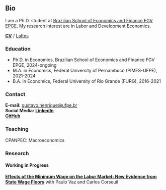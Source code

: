## Bio

I am a Ph.D. student at <a href="https://epge.fgv.br/pt/pos-graduacao/doutorado-mestrado/descricao" target="_blank">Brazilian School of Economics and Finance FGV EPGE</a>. My research interest are in Labor and Development Economics.

**<a href="https://drive.google.com/file/d/102yIOFDHL__P3KDbRltN1mnPR-sl3tlK/view?usp=sharing" target="_blank">CV</a>** / <a href="https://buscatextual.cnpq.br/buscatextual/visualizacv.do" target="_blank">Lattes</a>

### Education

- Ph.D. in Economics, Brazilian School of Economics and Finance FGV EPGE, 2024-ongoing
- M.A. in Economics, Federal University of Pernambuco (PIMES-UFPE), 2021-2024
- B.A. in Economics, Federal University of Rio Grande (FURG), 2016-2021

### Contact

**E-mail:** gustavo.henrique@ufpe.br  
**Social Media:** **<a href="https://www.linkedin.com/in/gustavo-henrique-pedroso-de-oliveira-321697158/" target="_blank">LinkedIn</a>**  
**<a href="https://github.com/Gustaveconomista" target="_blank">GitHub</a>**

### Teaching

CPANPEC: Macroeconomics

### Research
#### Working in Progress

**<a href="https://drive.google.com/file/d/15Yf1NfDGWwu-ldJaRC8BerDN-iOFT2T0/view?usp=sharing" target="_blank">Effects of the Minimum Wage on the Labor Market: New Evidence from State Wage Floors</a>** with Paulo Vaz and Carlos Corseuil
